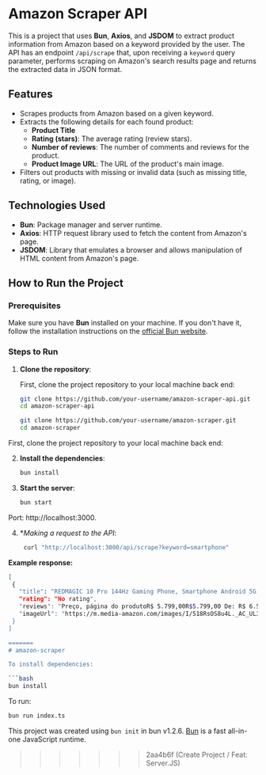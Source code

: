 # Amazon Scraper API

This is a project that uses **Bun**, **Axios**, and **JSDOM** to extract product information from Amazon based on a keyword provided by the user. The API has an endpoint `/api/scrape` that, upon receiving a `keyword` query parameter, performs scraping on Amazon's search results page and returns the extracted data in JSON format.

## Features

- Scrapes products from Amazon based on a given keyword.
- Extracts the following details for each found product:
  - **Product Title**
  - **Rating (stars)**: The average rating (review stars).
  - **Number of reviews**: The number of comments and reviews for the product.
  - **Product Image URL**: The URL of the product's main image.
- Filters out products with missing or invalid data (such as missing title, rating, or image).

## Technologies Used

- **Bun**: Package manager and server runtime.
- **Axios**: HTTP request library used to fetch the content from Amazon's page.
- **JSDOM**: Library that emulates a browser and allows manipulation of HTML content from Amazon's page.

## How to Run the Project

### Prerequisites

Make sure you have **Bun** installed on your machine. If you don't have it, follow the installation instructions on the [official Bun website](https://bun.sh/).

### Steps to Run

1. **Clone the repository**:

   First, clone the project repository to your local machine back end:

   ```bash
   git clone https://github.com/your-username/amazon-scraper-api.git
   cd amazon-scraper-api

   git clone https://github.com/your-username/amazon-scraper.git
   cd amazon-scraper


First, clone the project repository to your local machine back end:

2. **Install the dependencies**:
	```bash
	bun install

3. **Start the server**:
	```bash
	bun start
 
Port: http://localhost:3000.


4. **Making a request to the API*:
   ```bash
    curl "http://localhost:3000/api/scrape?keyword=smartphone"


**Example response:**
 ```bash
[
  {
    "title": "REDMAGIC 10 Pro 144Hz Gaming Phone, Smartphone Android 5G, 12GB RAM+256GB ROM, Snapdragon 8 Elite, 6.85\" 1.5K AMOLED Tela Cheia, FHD+, Câmera 50MP, Dual-Sim, Preto",
    "rating": "No rating",
    "reviews": "Preço, página do produtoR$ 5.799,00R$5.799,00 De: R$ 6.500,00R$6.500,00em até 10x de R$ 579,90R$579,90 sem juros",
    "imageUrl": "https://m.media-amazon.com/images/I/518RsOS8u4L._AC_UL320_.jpg"
  }
]

=======
# amazon-scraper

To install dependencies:

```bash
bun install
```

To run:

```bash
bun run index.ts
```

This project was created using `bun init` in bun v1.2.6. [Bun](https://bun.sh) is a fast all-in-one JavaScript runtime.
>>>>>>> 2aa4b6f (Create Project / Feat: Server.JS)
